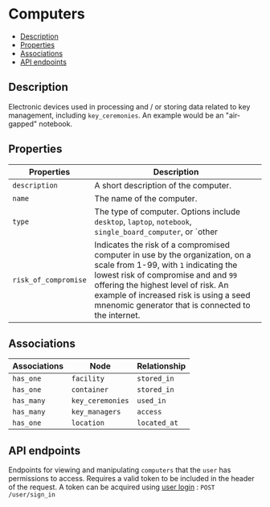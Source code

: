 # Computers

- [Description](#description)
- [Properties](#properties)
- [Associations](#associations)
- [API endpoints](#api-endpoints)

## Description

Electronic devices used in processing and / or storing data related to key management, including `key_ceremonies`. An example would be an "air-gapped" notebook.

## Properties

| Properties | Description |
| --- | --- |
| `description` | A short description of the computer. |
| `name` | The name of the computer. |
| `type` | The type of computer. Options include `desktop`, `laptop`, `notebook`, `single_board_computer`, or `other |
| `risk_of_compromise` | Indicates the risk of a compromised computer in use by the organization, on a scale from 1-99, with `1` indicating the lowest risk of compromise and and `99` offering the highest level of risk. An example of increased risk is using a seed mnenomic generator that is connected to the internet.|

## Associations

| Associations | Node | Relationship |
| --- | --- | --- |
| `has_one` | `facility` | `stored_in` |
| `has_one` | `container` | `stored_in` |
| `has_many` | `key_ceremonies` | `used_in` |
| `has_many` | `key_managers` | `access` |
| `has_one` | `location` | `located_at` |

## API endpoints

Endpoints for viewing and manipulating `computers` that the `user` has permissions to access. Requires a valid token to be included in the header of the request. A token can be acquired using [user login](../../api_docs/open/login.md) : `POST /user/sign_in`